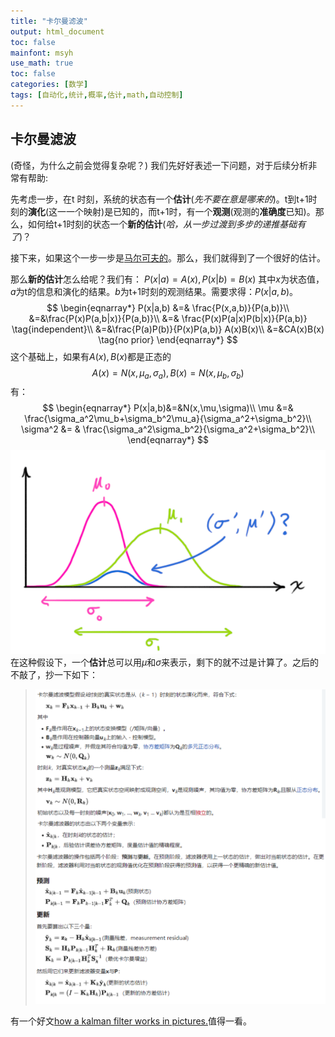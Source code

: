 ```yaml
---
title: "卡尔曼滤波"
output: html_document
toc: false
mainfont: msyh
use_math: true
toc: false
categories: [数学]
tags: [自动化,统计,概率,估计,math,自动控制]
---
```

<meta http-equiv='Content-Type' content='text/html; charset=utf-8' />

## 卡尔曼滤波

(奇怪，为什么之前会觉得复杂呢？)
我们先好好表述一下问题，对于后续分析非常有帮助:

先考虑一步，在t 时刻，系统的状态有一个**估计**(*先不要在意是哪来的*)。t到t+1时刻的**演化**(这一一个映射)是已知的，而t+1时，有一个**观测**(观测的**准确度**已知)。那么，如何给t+1时刻的状态一个**新的估计**(*哈，从一步过渡到多步的递推基础有了*)？

接下来，如果这个一步一步是<u>马尔可夫的</u>。那么，我们就得到了一个很好的估计。

那么**新的估计**怎么给呢？我们有：
$P(x | a) = A(x), P(x | b) = B(x)$
其中$x$为状态值，$a$为t的信息和演化的结果。$b$为t+1时刻的观测结果。需要求得：$P(x|a,b)$。
$$
\begin{eqnarray*}
P(x|a,b) &=& \frac{P(x,a,b)}{P(a,b)}\\
&=&\frac{P(x)P(a,b|x)}{P(a,b)}\\
&=& \frac{P(x)P(a|x)P(b|x)}{P(a,b)} \tag{independent}\\
&=&\frac{P(a)P(b)}{P(x)P(a,b)} A(x)B(x)\\
&=&CA(x)B(x) \tag{no prior}
\end{eqnarray*}
$$
这个基础上，如果有$A(x),B(x)$都是正态的$$A(x)=N(x,\mu_a,\sigma_a) , B(x) = N(x,\mu_b,\sigma_b)$$有：
$$
\begin{eqnarray*}
P(x|a,b)&=&N(x,\mu,\sigma)\\
\mu &=& \frac{\sigma_a^2\mu_b+\sigma_b^2\mu_a}{\sigma_a^2+\sigma_b^2}\\
\sigma^2 &= & \frac{\sigma_a^2\sigma_b^2}{\sigma_a^2+\sigma_b^2}\\
\end{eqnarray*}
$$
![normal_supperpose](./img/normal_sup.png)
在这种假设下，一个**估计**总可以用$\mu$和$\sigma$来表示，剩下的就不过是计算了。之后的不敲了，抄一下如下：
> ![kalman_from_wiki](./img/kalman_from_wiki.png)

有一个好文[how a kalman filter works in pictures.](https://www.bzarg.com/p/how-a-kalman-filter-works-in-pictures/)值得一看。
